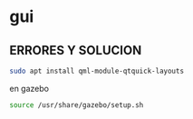 # gui

## ERRORES Y SOLUCION
```bash
sudo apt install qml-module-qtquick-layouts
```
en gazebo
```bash
source /usr/share/gazebo/setup.sh
```